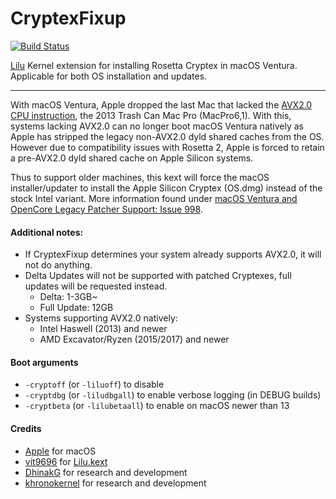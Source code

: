 CryptexFixup
==============

[![Build Status](https://github.com/acidanthera/CryptexFixup/workflows/CI/badge.svg?branch=master)](https://github.com/acidanthera/CryptexFixup/actions)

[Lilu](https://github.com/acidanthera/Lilu) Kernel extension for installing Rosetta Cryptex in macOS Ventura. Applicable for both OS installation and updates.

----------

With macOS Ventura, Apple dropped the last Mac that lacked the [AVX2.0 CPU instruction](https://en.wikipedia.org/wiki/Advanced_Vector_Extensions#Advanced_Vector_Extensions_2), the 2013 Trash Can Mac Pro (MacPro6,1). With this, systems lacking AVX2.0 can no longer boot macOS Ventura natively as Apple has stripped the legacy non-AVX2.0 dyld shared caches from the OS. However due to compatibility issues with Rosetta 2, Apple is forced to retain a pre-AVX2.0 dyld shared cache on Apple Silicon systems.

Thus to support older machines, this kext will force the macOS installer/updater to install the Apple Silicon Cryptex (OS.dmg) instead of the stock Intel variant. More information found under [macOS Ventura and OpenCore Legacy Patcher Support: Issue 998](https://github.com/dortania/OpenCore-Legacy-Patcher/issues/998).


#### Additional notes:

- If CryptexFixup determines your system already supports AVX2.0, it will not do anything.
- Delta Updates will not be supported with patched Cryptexes, full updates will be requested instead.
  - Delta: 1-3GB~
  - Full Update: 12GB
- Systems supporting AVX2.0 natively:
  - Intel Haswell (2013) and newer
  - AMD Excavator/Ryzen (2015/2017) and newer

#### Boot arguments

- `-cryptoff` (or `-liluoff`) to disable
- `-cryptdbg` (or `-liludbgall`) to enable verbose logging (in DEBUG builds)
- `-cryptbeta` (or `-lilubetaall`) to enable on macOS newer than 13


#### Credits

- [Apple](https://www.apple.com) for macOS  
- [vit9696](https://github.com/vit9696) for [Lilu.kext](https://github.com/vit9696/Lilu)
- [DhinakG](https://github.com/dhinakg) for research and development
- [khronokernel](https://github.com/khronokernel) for research and development
